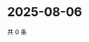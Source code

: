 # 2025-08-06

共 0 条

<!-- BEGIN ZHIHUVIDEO -->
<!-- 最后更新时间 Wed Aug 06 2025 16:17:59 GMT+0800 (China Standard Time) -->

<!-- END ZHIHUVIDEO -->
